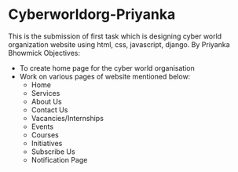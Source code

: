# Cyberworldorg-Priyanka
This is the submission of first task which is designing cyber world organization website using html, css, javascript, django. By Priyanka Bhowmick 
Objectives:
- To create home page for the cyber world organisation
- Work on various pages of website mentioned below:
  - Home
  - Services
  - About Us
  - Contact Us
  - Vacancies/Internships
  - Events
  - Courses
  - Initiatives
  - Subscribe Us
  - Notification Page
